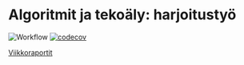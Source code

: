 # Algoritmit ja tekoäly: harjoitustyö

![Workflow](https://github.com/juhaaa/at-labra/workflows/CI/badge.svg) [![codecov](https://codecov.io/gh/juhaaa/at-labra/graph/badge.svg?token=BENOAZOSED)](https://codecov.io/gh/juhaaa/at-labra)

[Viikkoraportit](https://github.com/juhaaa/at-labra/blob/main/dokumentaatio/viikkoraportit/)

